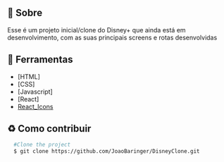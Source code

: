 ## 📕 Sobre

Esse é um projeto inicial/clone do Disney+ que ainda está em desenvolvimento,
com as suas principais screens e rotas desenvolvidas

## 🔨 Ferramentas

- [HTML]
- [CSS]
- [Javascript]
- [React]
- [React_Icons](https://react-icons.github.io/react-icons/icons?name=fi)

## ♻️ Como contribuir

```bash
  #Clone the project
  $ git clone https://github.com/JoaoBaringer/DisneyClone.git
```